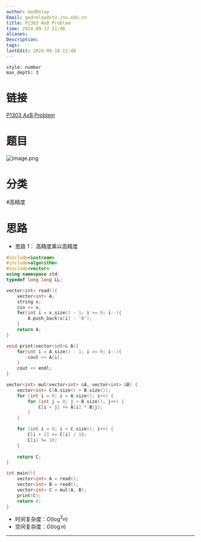 ```yaml
---
author: GedRelay
Email: gedrelay@stu.jnu.edu.cn
title: P1303 AxB Problem
time: 2024-09-17 21:06
aliases: 
Description: 
tags: 
lastEdit: 2024-09-18-12:48
---
```


```toc
style: number
max_depth: 3
```

# 链接
[P1303 AxB Problem](https://www.luogu.com.cn/problem/P1303) 

# 题目
![image.png](https://ged-pic-bed.oss-cn-guangzhou.aliyuncs.com/img/202409172106833.png)


# 分类
#高精度 

# 思路
- 思路 1：
高精度乘以高精度


```cpp
#include<iostream>
#include<algorithm>
#include<vector>
using namespace std;
typedef long long LL;

vector<int> read(){
    vector<int> A;
    string x;
    cin >> x;
    for(int i = x.size() - 1; i >= 0; i--){
        A.push_back(x[i] - '0');
    }
    return A;
}

void print(vector<int>& A){
    for(int i = A.size() - 1; i >= 0; i--){
        cout << A[i];
    }
    cout << endl;
}

vector<int> mul(vector<int> &A, vector<int> &B) {
    vector<int> C(A.size() + B.size());
    for (int i = 0; i < A.size(); i++) {
        for (int j = 0; j < B.size(); j++) {
            C[i + j] += A[i] * B[j];
        }
    }

    for (int i = 0; i < C.size(); i++) {
        C[i + 1] += C[i] / 10;
        C[i] %= 10;
    }
    
    return C;
}

int main(){
    vector<int> A = read();
    vector<int> B = read();
    vector<int> C = mul(A, B);
    print(C);
    return 0;
}

```


- 时间复杂度：${O\left( \log ^{2} n \right)  }$ 
- 空间复杂度：${O\left( \log n \right)  }$ 


---

